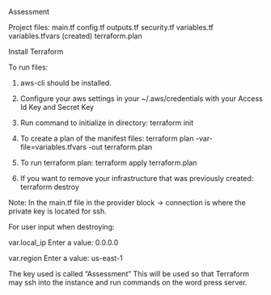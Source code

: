 
Assessment

Project files: 
main.tf
config.tf
outputs.tf
security.tf
variables.tf
variables.tfvars
(created) terraform.plan


Install Terraform

To run files:

1. aws-cli should be installed.  

2. Configure your aws settings in your ~/.aws/credentials with your Access Id Key and Secret Key 

3. Run command to initialize in directory: 
terraform init 

4. To create a plan of the manifest files:
terraform plan -var-file=variables.tfvars -out terraform.plan

5. To run terraform plan:
terraform apply terraform.plan

6. If you want to remove your infrastructure that was previously created:
terraform destroy

Note: In the main.tf file in the provider block -> connection is where the private key is located for ssh. 

For user input when destroying:

var.local_ip
Enter a value: 
0.0.0.0

var.region
Enter a value: 
us-east-1

The key used is called “Assessment”
This will be used so that Terraform may ssh into the instance and run commands on the word press server.
